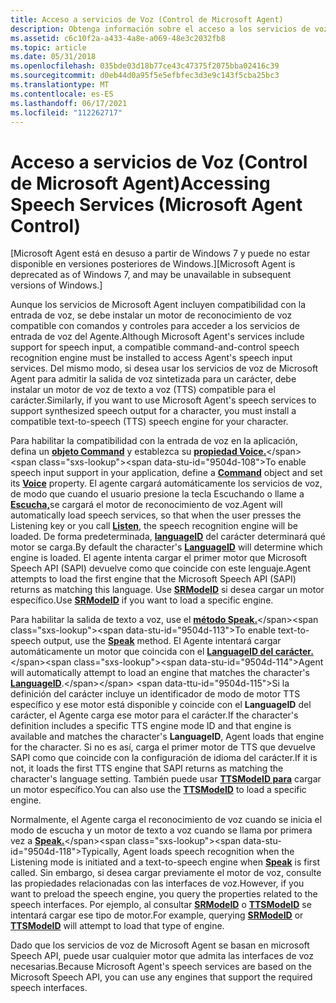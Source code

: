 ```yaml
---
title: Acceso a servicios de Voz (Control de Microsoft Agent)
description: Obtenga información sobre el acceso a los servicios de voz con Microsoft Agent Control. Microsoft Agent está en desuso a partir de Windows 7.
ms.assetid: c6c10f2a-a433-4a8e-a069-48e3c2032fb8
ms.topic: article
ms.date: 05/31/2018
ms.openlocfilehash: 035bde03d18b77ce43c47375f2075bba02416c39
ms.sourcegitcommit: d0eb44d0a95f5e5efbfec3d3e9c143f5cba25bc3
ms.translationtype: MT
ms.contentlocale: es-ES
ms.lasthandoff: 06/17/2021
ms.locfileid: "112262717"
---
```

# <a name="accessing-speech-services-microsoft-agent-control"></a><span data-ttu-id="9504d-104">Acceso a servicios de Voz (Control de Microsoft Agent)</span><span class="sxs-lookup"><span data-stu-id="9504d-104">Accessing Speech Services (Microsoft Agent Control)</span></span>

<span data-ttu-id="9504d-105">\[Microsoft Agent está en desuso a partir de Windows 7 y puede no estar disponible en versiones posteriores de Windows.\]</span><span class="sxs-lookup"><span data-stu-id="9504d-105">\[Microsoft Agent is deprecated as of Windows 7, and may be unavailable in subsequent versions of Windows.\]</span></span>

<span data-ttu-id="9504d-106">Aunque los servicios de Microsoft Agent incluyen compatibilidad con la entrada de voz, se debe instalar un motor de reconocimiento de voz compatible con comandos y controles para acceder a los servicios de entrada de voz del Agente.</span><span class="sxs-lookup"><span data-stu-id="9504d-106">Although Microsoft Agent's services include support for speech input, a compatible command-and-control speech recognition engine must be installed to access Agent's speech input services.</span></span> <span data-ttu-id="9504d-107">Del mismo modo, si desea usar los servicios de voz de Microsoft Agent para admitir la salida de voz sintetizada para un carácter, debe instalar un motor de voz de texto a voz (TTS) compatible para el carácter.</span><span class="sxs-lookup"><span data-stu-id="9504d-107">Similarly, if you want to use Microsoft Agent's speech services to support synthesized speech output for a character, you must install a compatible text-to-speech (TTS) speech engine for your character.</span></span>

<span data-ttu-id="9504d-108">Para habilitar la compatibilidad con la entrada de voz en la aplicación, defina un [**objeto Command**](https://www.bing.com/search?q=**Command**) y establezca su [**propiedad Voice.**](https://www.bing.com/search?q=**Voice**)</span><span class="sxs-lookup"><span data-stu-id="9504d-108">To enable speech input support in your application, define a [**Command**](https://www.bing.com/search?q=**Command**) object and set its [**Voice**](https://www.bing.com/search?q=**Voice**) property.</span></span> <span data-ttu-id="9504d-109">El agente cargará automáticamente los servicios de voz, de modo que cuando el usuario presione la tecla Escuchando o llame a [**Escucha,**](https://www.bing.com/search?q=**Listen**)se cargará el motor de reconocimiento de voz.</span><span class="sxs-lookup"><span data-stu-id="9504d-109">Agent will automatically load speech services, so that when the user presses the Listening key or you call [**Listen**](https://www.bing.com/search?q=**Listen**), the speech recognition engine will be loaded.</span></span> <span data-ttu-id="9504d-110">De forma predeterminada, [**languageID**](https://www.bing.com/search?q=**LanguageID**) del carácter determinará qué motor se carga.</span><span class="sxs-lookup"><span data-stu-id="9504d-110">By default the character's [**LanguageID**](https://www.bing.com/search?q=**LanguageID**) will determine which engine is loaded.</span></span> <span data-ttu-id="9504d-111">El agente intenta cargar el primer motor que Microsoft Speech API (SAPI) devuelve como que coincide con este lenguaje.</span><span class="sxs-lookup"><span data-stu-id="9504d-111">Agent attempts to load the first engine that the Microsoft Speech API (SAPI) returns as matching this language.</span></span> <span data-ttu-id="9504d-112">Use [**SRModeID**](https://www.bing.com/search?q=**SRModeID**) si desea cargar un motor específico.</span><span class="sxs-lookup"><span data-stu-id="9504d-112">Use [**SRModeID**](https://www.bing.com/search?q=**SRModeID**) if you want to load a specific engine.</span></span>

<span data-ttu-id="9504d-113">Para habilitar la salida de texto a voz, use el [**método Speak.**](https://www.bing.com/search?q=**Speak**)</span><span class="sxs-lookup"><span data-stu-id="9504d-113">To enable text-to-speech output, use the [**Speak**](https://www.bing.com/search?q=**Speak**) method.</span></span> <span data-ttu-id="9504d-114">El Agente intentará cargar automáticamente un motor que coincida con el [**LanguageID del carácter.**](https://www.bing.com/search?q=**LanguageID**)</span><span class="sxs-lookup"><span data-stu-id="9504d-114">Agent will automatically attempt to load an engine that matches the character's [**LanguageID**](https://www.bing.com/search?q=**LanguageID**).</span></span> <span data-ttu-id="9504d-115">Si la definición del carácter incluye un identificador de modo de motor TTS específico y ese motor está disponible y coincide con el **LanguageID** del carácter, el Agente carga ese motor para el carácter.</span><span class="sxs-lookup"><span data-stu-id="9504d-115">If the character's definition includes a specific TTS engine mode ID and that engine is available and matches the character's **LanguageID**, Agent loads that engine for the character.</span></span> <span data-ttu-id="9504d-116">Si no es así, carga el primer motor de TTS que devuelve SAPI como que coincide con la configuración de idioma del carácter.</span><span class="sxs-lookup"><span data-stu-id="9504d-116">If it is not, it loads the first TTS engine that SAPI returns as matching the character's language setting.</span></span> <span data-ttu-id="9504d-117">También puede usar [**TTSModeID para**](https://www.bing.com/search?q=**TTSModeID**) cargar un motor específico.</span><span class="sxs-lookup"><span data-stu-id="9504d-117">You can also use the [**TTSModeID**](https://www.bing.com/search?q=**TTSModeID**) to load a specific engine.</span></span>

<span data-ttu-id="9504d-118">Normalmente, el Agente carga el reconocimiento de voz cuando se inicia el modo de escucha y un motor de texto a voz cuando se llama por primera vez a [**Speak.**](https://www.bing.com/search?q=**Speak**)</span><span class="sxs-lookup"><span data-stu-id="9504d-118">Typically, Agent loads speech recognition when the Listening mode is initiated and a text-to-speech engine when [**Speak**](https://www.bing.com/search?q=**Speak**) is first called.</span></span> <span data-ttu-id="9504d-119">Sin embargo, si desea cargar previamente el motor de voz, consulte las propiedades relacionadas con las interfaces de voz.</span><span class="sxs-lookup"><span data-stu-id="9504d-119">However, if you want to preload the speech engine, you query the properties related to the speech interfaces.</span></span> <span data-ttu-id="9504d-120">Por ejemplo, al consultar [**SRModeID**](https://www.bing.com/search?q=**SRModeID**) o [**TTSModeID**](https://www.bing.com/search?q=**TTSModeID**) se intentará cargar ese tipo de motor.</span><span class="sxs-lookup"><span data-stu-id="9504d-120">For example, querying [**SRModeID**](https://www.bing.com/search?q=**SRModeID**) or [**TTSModeID**](https://www.bing.com/search?q=**TTSModeID**) will attempt to load that type of engine.</span></span>

<span data-ttu-id="9504d-121">Dado que los servicios de voz de Microsoft Agent se basan en microsoft Speech API, puede usar cualquier motor que admita las interfaces de voz necesarias.</span><span class="sxs-lookup"><span data-stu-id="9504d-121">Because Microsoft Agent's speech services are based on the Microsoft Speech API, you can use any engines that support the required speech interfaces.</span></span>

 

 




